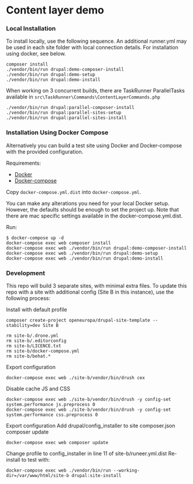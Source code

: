 # Content layer demo

### Local Installation

To install locally, use the following sequence. An additional runner.yml may be used in each site folder with local connection details. For installation using docker, see below.

```
composer install
./vendor/bin/run drupal:demo-composer-install
./vendor/bin/run drupal:demo-setup
./vendor/bin/run drupal:demo-install
```


When working on 3 concurrent builds, there are TaskRunner ParallelTasks available in `src\TaskRunner\Commands\ContentLayerCommands.php`

```
./vendor/bin/run drupal:parallel-composer-install
./vendor/bin/run drupal:parallel-sites-setup
./vendor/bin/run drupal:parallel-sites-install
```

### Installation Using Docker Compose

Alternatively you can build a test site using Docker and Docker-compose with the provided configuration.

Requirements:

- [Docker](https://www.docker.com/get-docker)
- [Docker-compose](https://docs.docker.com/compose/)

Copy `docker-compose.yml.dist` into `docker-compose.yml`.

You can make any alterations you need for your local Docker setup. However, the defaults should be enough to set the project up.
Note that there are mac specific settings available in the docker-compose.yml.dist.

Run:

```
$ docker-compose up -d
docker-compose exec web composer install
docker-compose exec web ./vendor/bin/run drupal:demo-composer-install
docker-compose exec web ./vendor/bin/run drupal:demo-setup
docker-compose exec web ./vendor/bin/run drupal:demo-install
```

### Development

This repo will build 3 separate sites, with minimal extra files. To update this repo with a site with additional config (Site B in this instance), use the following process:

Install with default profile
```
composer create-project openeuropa/drupal-site-template --stability=dev Site B

rm site-b/.drone.yml
rm site-b/.editorconfig
rm site-b/LICENCE.txt
rm site-b/docker-compose.yml
rm site-b/behat.*
```
Export configuration
```
docker-compose exec web ./site-b/vendor/bin/drush cex
```
Disable cache JS and CSS
```
docker-compose exec web ./site-b/vendor/bin/drush -y config-set system.performance js.preprocess 0
docker-compose exec web ./site-b/vendor/bin/drush -y config-set system.performance css.preprocess 0
```
Export configuration
Add drupal/config_installer to site composer.json
composer update
```
docker-compose exec web composer update
``` 
Change profile to config_installer in line 11 of site-b/runeer.yml.dist
Re-install to test with:

```
docker-compose exec web ./vendor/bin/run --working-dir=/var/www/html/site-b drupal:site-install
```